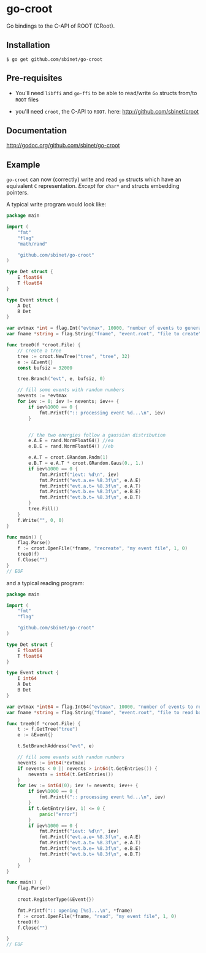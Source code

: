 go-croot
========

Go bindings to the C-API of ROOT (CRoot).

Installation
------------

    $ go get github.com/sbinet/go-croot


Pre-requisites
--------------

- You'll need `libffi` and `go-ffi` to be able to read/write `Go` structs from/to `ROOT` files

- you'll need `croot`, the C-API to `ROOT`. here: http://github.com/sbinet/croot


Documentation
-------------

 http://godoc.org/github.com/sbinet/go-croot


Example
-------

`go-croot` can now (correctly) write and read `go` structs which have
an equivalent `C` representation.
*Except* for `char*` and structs embedding pointers.

A typical write program would look like:

``` go
package main

import (
	"fmt"
	"flag"
	"math/rand"

	"github.com/sbinet/go-croot"
)

type Det struct {
	E float64
	T float64
}

type Event struct {
	A Det
	B Det
}

var evtmax *int = flag.Int("evtmax", 10000, "number of events to generate")
var fname *string = flag.String("fname", "event.root", "file to create")

func tree0(f *croot.File) {
	// create a tree
	tree := croot.NewTree("tree", "tree", 32)
	e := &Event{}
	const bufsiz = 32000

	tree.Branch("evt", e, bufsiz, 0)

	// fill some events with random numbers
	nevents := *evtmax
	for iev := 0; iev != nevents; iev++ {
		if iev%1000 == 0 {
			fmt.Printf(":: processing event %d...\n", iev)
		}


		// the two energies follow a gaussian distribution
		e.A.E = rand.NormFloat64() //ea
		e.B.E = rand.NormFloat64() //eb

		e.A.T = croot.GRandom.Rndm(1)
		e.B.T = e.A.T * croot.GRandom.Gaus(0., 1.)
		if iev%1000 == 0 {
			fmt.Printf("ievt: %d\n", iev)
			fmt.Printf("evt.a.e= %8.3f\n", e.A.E)
			fmt.Printf("evt.a.t= %8.3f\n", e.A.T)
			fmt.Printf("evt.b.e= %8.3f\n", e.B.E)
			fmt.Printf("evt.b.t= %8.3f\n", e.B.T)
		}
		tree.Fill()
	}
	f.Write("", 0, 0)
}

func main() {
	flag.Parse()
	f := croot.OpenFile(*fname, "recreate", "my event file", 1, 0)
	tree0(f)
	f.Close("")
}
// EOF
```

and a typical reading program:
``` go
package main

import (
	"fmt"
	"flag"

	"github.com/sbinet/go-croot"
)

type Det struct {
	E float64
	T float64
}

type Event struct {
	I int64
	A Det
	B Det
}

var evtmax *int64 = flag.Int64("evtmax", 10000, "number of events to read")
var fname *string = flag.String("fname", "event.root", "file to read back")

func tree0(f *croot.File) {
	t := f.GetTree("tree")
	e := &Event{}

	t.SetBranchAddress("evt", e)

	// fill some events with random numbers
	nevents := int64(*evtmax)
	if nevents < 0 || nevents > int64(t.GetEntries()) {
		nevents = int64(t.GetEntries())
	}
	for iev := int64(0); iev != nevents; iev++ {
		if iev%1000 == 0 {
			fmt.Printf(":: processing event %d...\n", iev)
		}
		if t.GetEntry(iev, 1) <= 0 {
			panic("error")
		}
		if iev%1000 == 0 {
			fmt.Printf("ievt: %d\n", iev)
			fmt.Printf("evt.a.e= %8.3f\n", e.A.E)
			fmt.Printf("evt.a.t= %8.3f\n", e.A.T)
			fmt.Printf("evt.b.e= %8.3f\n", e.B.E)
			fmt.Printf("evt.b.t= %8.3f\n", e.B.T)
		}
	}
}

func main() {
	flag.Parse()
	
	croot.RegisterType(&Event{})

	fmt.Printf(":: opening [%s]...\n", *fname)
	f := croot.OpenFile(*fname, "read", "my event file", 1, 0)
	tree0(f)
	f.Close("")

}
// EOF
```
